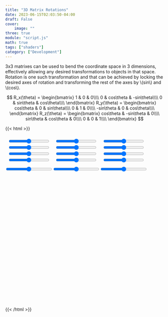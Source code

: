 ```yaml
---
title: "3D Matrix Rotations"
date: 2023-06-15T02:03:50-04:00
draft: False
cover:
    image: ""
three: true
module: "script.js"
math: true
tags: ["shaders"]
category: ["Development"]
---
```


3x3 matrixes can be used to bend the coordinate space in 3 dimensions, effectively allowing any desired transformations to objects in that space. Rotation is one such transformation and that can be achieved by locking the desired axes of rotation and transforming the rest of the axes by \\(sin\\) and \\(cos\\).

$$
R_x(\theta) = 
\begin{bmatrix}
1 & 0 & 0\\\\
0 & cos\theta & -sin\theta\\\\
0 & sin\theta & cos\theta\\\\
\end{bmatrix}
R_y(\theta) = 
\begin{bmatrix}
cos\theta & 0 & sin\theta\\\\
0 & 1 & 0\\\\
-sin\theta & 0 & cos\theta\\\\
\end{bmatrix}
R_z(\theta) = 
\begin{bmatrix}
cos\theta & -sin\theta & 0\\\\
sin\theta & cos\theta  & 0\\\\
0 & 0 & 1\\\\
\end{bmatrix}
$$

{{< html >}}
<style>
    .range-menu {
        display: flex;
        flex-flow: column;
        flex-grow: 1;
        margin: 1ch;
    }
</style>

<form style="display:flex;" autocomplete="off">
    <div style="display:flex;flex-direction:column;">
        <div id="range-x" class="range-menu">
            <input id="range-x1" type="range" min="-3" max="3" step=".3">
            <input id="range-x2" type="range" min="-3" max="3" step=".3">
            <input id="range-x3" type="range" min="-3" max="3" step=".3">
            <input id="range-x4" type="range" min="-3" max="3" step=".3">
        </div>
        <input id="range-xall" type="range" min="-3" max="3" step=".3">
    </div>
    <div style="display:flex;flex-direction:column;">
        <div id="range-y" class="range-menu">
            <input id="range-y1" type="range" min="-3" max="3" step=".3">
            <input id="range-y2" type="range" min="-3" max="3" step=".3">
            <input id="range-y3" type="range" min="-3" max="3" step=".3">
            <input id="range-y4" type="range" min="-3" max="3" step=".3">
        </div>
        <input id="range-yall" type="range" min="-3" max="3" step=".3">
    </div>
    <div style="display:flex;flex-direction:column;">
        <div id="range-z" class="range-menu">
            <input id="range-z1" type="range" min="-3" max="3" step=".3">
            <input id="range-z2" type="range" min="-3" max="3" step=".3">
            <input id="range-z3" type="range" min="-3" max="3" step=".3">
            <input id="range-z4" type="range" min="-3" max="3" step=".3">
        </div>
        <input id="range-zall" type="range" min="-3" max="3" step=".3">
    </div>
</form>

<div id="three-container" style="display:block;height: 400px;width: 100%;"></div>

<script id="vertexShader" type="x-shader/x-vertex">
    uniform mat4 m1;
    uniform mat4 m2;
    uniform mat4 m3;
    void main() {
    gl_Position = projectionMatrix * modelViewMatrix * m1 * m2 * m3 * vec4(position.x, position.y, position.z, 1.0);
    }
</script>

<script id="fragmentShader" type="x-shader/x-fragment">
    uniform vec2 resolution;
    void main() {
        vec2 uv = gl_FragCoord.xy / resolution.xy;
        uv *= 40.;

        vec3 color = vec3(.2, .7, 1.);
        gl_FragColor = vec4(color, 1.0);
    }
</script>
{{< /html >}}